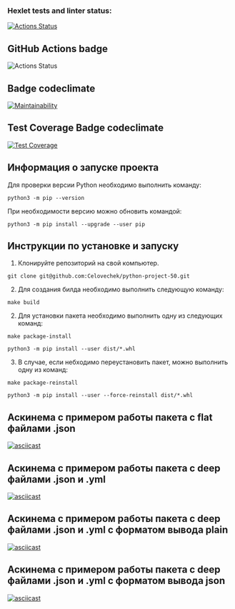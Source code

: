 ### Hexlet tests and linter status:
[![Actions Status](https://github.com/Celovechek/python-project-50/actions/workflows/hexlet-check.yml/badge.svg)](https://github.com/Celovechek/python-project-50/actions)

## GitHub Actions badge
![Actions Status](https://github.com/Celovechek/python-project-50/actions/workflows/gendiff.yml/badge.svg)

## Badge codeclimate
[![Maintainability](https://api.codeclimate.com/v1/badges/58f4d6dbbd5ce58036ec/maintainability)](https://codeclimate.com/github/Celovechek/python-project-50/maintainability)

## Test Coverage Badge codeclimate
[![Test Coverage](https://api.codeclimate.com/v1/badges/58f4d6dbbd5ce58036ec/test_coverage)](https://codeclimate.com/github/Celovechek/python-project-50/test_coverage)

## Информация о запуске проекта
Для проверки версии Python необходимо выполнить команду:
```
python3 -m pip --version
```

При необходимости версию можно обновить командой:
```
python3 -m pip install --upgrade --user pip
```

## Инструкции по установке и запуску
1. Клонируйте репозиторий на свой компьютер.
```
git clone git@github.com:Celovechek/python-project-50.git
```
2. Для создания билда необходимо выполнить следующую команду:
```
make build
```
2. Для установки пакета необходимо выполнить одну из следующих команд:
```
make package-install
```
```
python3 -m pip install --user dist/*.whl
```

3. В случае, если небходимо переустановить пакет, можно выполнить одну из команд:
```
make package-reinstall
```
```
python3 -m pip install --user --force-reinstall dist/*.whl
```

## Аскинема с примером работы пакета с flat файлами .json
[![asciicast](https://asciinema.org/a/MBh3AdrOC55jdITsVmKpf04kS.svg)](https://asciinema.org/a/MBh3AdrOC55jdITsVmKpf04kS)

## Аскинема с примером работы пакета с deep файлами .json и .yml
[![asciicast](https://asciinema.org/a/a5MK4a9lsbbyhqAfX4Rn0zX9d.svg)](https://asciinema.org/a/a5MK4a9lsbbyhqAfX4Rn0zX9d)

## Аскинема с примером работы пакета с deep файлами .json и .yml c форматом вывода plain
[![asciicast](https://asciinema.org/a/9WgPMEjvQfl7KkWiiyewOeQ69.svg)](https://asciinema.org/a/9WgPMEjvQfl7KkWiiyewOeQ69)

## Аскинема с примером работы пакета с deep файлами .json и .yml c форматом вывода json
[![asciicast](https://asciinema.org/a/d8pQOS99np9UYs4bjctNTw5AD.svg)](https://asciinema.org/a/d8pQOS99np9UYs4bjctNTw5AD)
